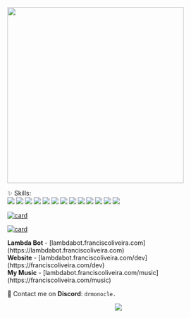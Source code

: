 <img src="https://i.imgur.com/ySV1Q13.png" height="400px" align="center">

<p align="left">
  ✨ Skills: <br>
<img src="https://img.shields.io/badge/Python-3776AB?style=for-the-badge&logo=python&logoColor=white">
<img src="https://img.shields.io/badge/HTML5-E34F26?style=for-the-badge&logo=html5&logoColor=white">
<img src="https://img.shields.io/badge/CSS3-1572B6?style=for-the-badge&logo=css3&logoColor=white">
<img src="https://img.shields.io/badge/JavaScript-F7DF1E?style=for-the-badge&logo=javascript&logoColor=black">
<img src="https://img.shields.io/badge/MySQL-00000F?style=for-the-badge&logo=mysql&logoColor=white">
<img src="https://img.shields.io/badge/Heroku-430098?style=for-the-badge&logo=heroku&logoColor=white">
<img src="https://img.shields.io/badge/Netlify-00C7B7?style=for-the-badge&logo=netlify&logoColor=white">
<img src="https://img.shields.io/badge/Microsoft_Excel-217346?style=for-the-badge&logo=microsoft-excel&logoColor=white">
<img src="https://img.shields.io/badge/Microsoft_PowerPoint-B7472A?style=for-the-badge&logo=microsoft-powerpoint&logoColor=white">
<img src="https://img.shields.io/badge/Microsoft_Access-A4373A?style=for-the-badge&logo=microsoft-access&logoColor=white">
<img src="https://img.shields.io/badge/Microsoft_Office-D83B01?style=for-the-badge&logo=microsoft-office&logoColor=white">
<img src="https://img.shields.io/badge/Microsoft_Word-2B579A?style=for-the-badge&logo=microsoft-word&logoColor=white">
<img src="https://img.shields.io/badge/Microsoft-666666?style=for-the-badge&logo=microsoft&logoColor=white">
 
</p>

[![card](https://github-readme-stats.vercel.app/api?username=dr-monocle&theme=dark)](https://github.com/dr-monocle/)

[![card](https://github-readme-stats.vercel.app/api/top-langs/?username=dr-monocle&layout=compact&theme=dark)](https://github.com/dr-monocle/)

<p align="left">
<b>Lambda Bot</b> - [lambdabot.franciscoliveira.com](https://lambdabot.franciscoliveira.com)
<br><b>Website</b> - [lambdabot.franciscoliveira.com/dev](https://franciscoliveira.com/dev)
<br><b>My Music</b> - [lambdabot.franciscoliveira.com/music](https://franciscoliveira.com/music)
</p>

<p align="left">
  📩 Contact me on <b>Discord</b>: <code>drmonocle.</code>
</p>

<p align="center">
  <a href="mailto:francisco@franciscoliveira.com" alt="Gmail">
  <img src="https://img.shields.io/badge/-Gmail-FF0000?style=flat-square&labelColor=FF0000&logo=gmail&logoColor=white" /></a>
</p>  

